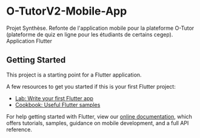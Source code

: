 # O-TutorV2-Mobile-App

Projet Synthèse. Refonte de l'application mobile pour la plateforme O-Tutor (plateforme de quiz en ligne pour les étudiants de certains cegep). Application Flutter

## Getting Started

This project is a starting point for a Flutter application.

A few resources to get you started if this is your first Flutter project:

- [Lab: Write your first Flutter app](https://flutter.dev/docs/get-started/codelab)
- [Cookbook: Useful Flutter samples](https://flutter.dev/docs/cookbook)

For help getting started with Flutter, view our
[online documentation](https://flutter.dev/docs), which offers tutorials,
samples, guidance on mobile development, and a full API reference.
